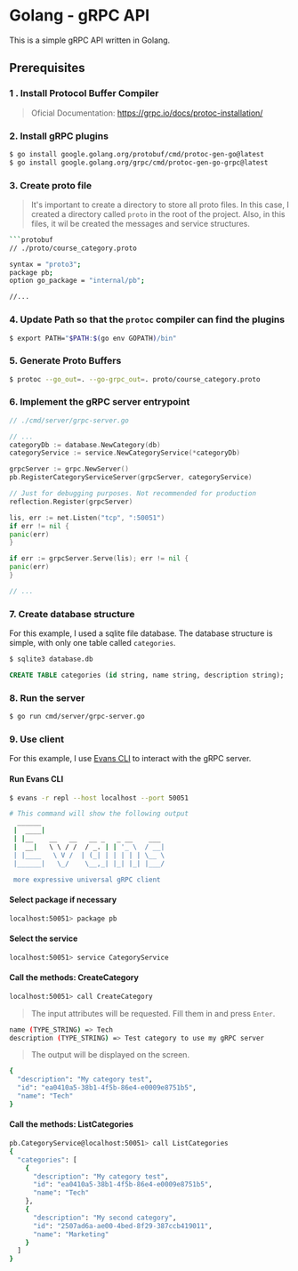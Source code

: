 # Golang - gRPC API
This is a simple gRPC API written in Golang.

## Prerequisites

### 1 . Install Protocol Buffer Compiler
> Oficial Documentation: https://grpc.io/docs/protoc-installation/

### 2. Install gRPC plugins
```bash
$ go install google.golang.org/protobuf/cmd/protoc-gen-go@latest
$ go install google.golang.org/grpc/cmd/protoc-gen-go-grpc@latest
```

### 3. Create proto file
> It's important to create a directory to store all proto files. In this case, I created a directory called `proto` in the root of the project. Also, in this files, it wil be created the messages and service structures.

```bash
```protobuf
// ./proto/course_category.proto

syntax = "proto3";
package pb;
option go_package = "internal/pb";

//...
``` 

### 4. Update Path so that the `protoc` compiler can find the plugins
```bash
$ export PATH="$PATH:$(go env GOPATH)/bin"
```

### 5. Generate Proto Buffers
```bash
$ protoc --go_out=. --go-grpc_out=. proto/course_category.proto
```

### 6. Implement the gRPC server entrypoint
```go
// ./cmd/server/grpc-server.go

// ...
categoryDb := database.NewCategory(db)
categoryService := service.NewCategoryService(*categoryDb)

grpcServer := grpc.NewServer()
pb.RegisterCategoryServiceServer(grpcServer, categoryService)

// Just for debugging purposes. Not recommended for production
reflection.Register(grpcServer)

lis, err := net.Listen("tcp", ":50051")
if err != nil {
panic(err)
}

if err := grpcServer.Serve(lis); err != nil {
panic(err)
}

// ...

```

### 7. Create database structure
For this example, I used a sqlite file database. The database structure is simple, with only one table called `categories`.

```bash
$ sqlite3 database.db
```

```sql
CREATE TABLE categories (id string, name string, description string);
```

### 8. Run the server
```bash
$ go run cmd/server/grpc-server.go
```

### 9. Use client

For this example, I use [Evans CLI](https://github.com/ktr0731/evans) to interact with the gRPC server.

#### Run Evans CLI
```bash
$ evans -r repl --host localhost --port 50051
```

```bash
# This command will show the following output
  ______
 |  ____|
 | |__    __   __   __ _   _ __    ___
 |  __|   \ \ / /  / _. | | '_ \  / __|
 | |____   \ V /  | (_| | | | | | \__ \
 |______|   \_/    \__,_| |_| |_| |___/

 more expressive universal gRPC client
```

#### Select package if necessary
```bash
localhost:50051> package pb
```

#### Select the service
```bash
localhost:50051> service CategoryService
```

#### Call the methods: CreateCategory

```bash
localhost:50051> call CreateCategory
```

> The input attributes will be requested. Fill them in and press `Enter`.

```bash
name (TYPE_STRING) => Tech
description (TYPE_STRING) => Test category to use my gRPC server
```

> The output will be displayed on the screen.

```bash
{
  "description": "My category test",
  "id": "ea0410a5-38b1-4f5b-86e4-e0009e8751b5",
  "name": "Tech"
}
```

#### Call the methods: ListCategories

```bash
pb.CategoryService@localhost:50051> call ListCategories
{
  "categories": [
    {
      "description": "My category test",
      "id": "ea0410a5-38b1-4f5b-86e4-e0009e8751b5",
      "name": "Tech"
    },
    {
      "description": "My second category",
      "id": "2507ad6a-ae00-4bed-8f29-387ccb419011",
      "name": "Marketing"
    }
  ]
}
```
